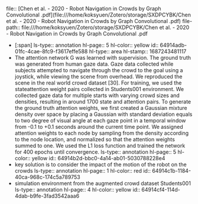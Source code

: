 file:: [Chen et al. - 2020 - Robot Navigation in Crowds by Graph Convolutional .pdf](file:///home/koksyuen/Zotero/storage/SXDPCYBK/Chen et al. - 2020 - Robot Navigation in Crowds by Graph Convolutional .pdf)
file-path:: file:///home/koksyuen/Zotero/storage/SXDPCYBK/Chen et al. - 2020 - Robot Navigation in Crowds by Graph Convolutional .pdf

- [:span]
  ls-type:: annotation
  hl-page:: 5
  hl-color:: yellow
  id:: 64914adb-01fc-4cae-8fc9-f3617effe588
  hl-type:: area
  hl-stamp:: 1687243481117
- The attention network G was learned with supervision. The ground truth was generated from human gaze data. Gaze data collected while subjects attempted to navigate through the crowd to the goal using a joystick, while viewing the scene from overhead. We reproduced the scene in the real world crowd dataset [30]. For training, we used the stateattention weight pairs collected in Students001 environment. We collected gaze data for multiple starts with varying crowd sizes and densities, resulting in around 1700 state and attention pairs. To generate the ground truth attention weights, we first created a Gaussian mixture density over space by placing a Gaussian with standard deviation equals to two degree of visual angle at each gaze point in a temporal window from -0.1 to +0.1 seconds around the current time point. We assigned attention weights to each node by sampling from the density according to the node location, and normalized so that the attention weights summed to one. We used the L1 loss function and trained the network for 400 epochs until convergence.
  ls-type:: annotation
  hl-page:: 5
  hl-color:: yellow
  id:: 64914b2d-bbc0-4a14-ab01-5030788228e4
- key solution is to consider the impact of the motion of the robot on the crowds
  ls-type:: annotation
  hl-page:: 1
  hl-color:: red
  id:: 64914c1b-1184-40ca-968c-174c5a789753
- simulation environment from the augmented crowd dataset Students001
  ls-type:: annotation
  hl-page:: 4
  hl-color:: yellow
  id:: 64914cf4-114d-4dab-b9fe-3fad3542aaa6